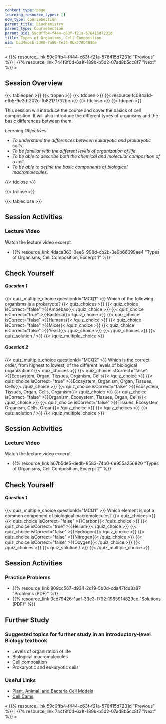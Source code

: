 ```yaml
---
content_type: page
learning_resource_types: []
ocw_type: CourseSection
parent_title: Biochemistry
parent_type: CourseSection
parent_uid: 59c0ffb4-f444-c63f-f21a-576415d7231d
title: Types of Organisms, Cell Composition
uid: bc34ebcb-2d80-7a50-fe34-0b8778b4836e
---
```


« {{% resource_link 59c0ffb4-f444-c63f-f21a-576415d7231d "Previous" %}} | {{% resource_link 744f8f0d-6a1f-189b-b5d2-07ad8b5cc8f7 "Next" %}} »

Session Overview
----------------

{{< tableopen >}}
{{< tropen >}}
{{< tdopen >}}
{{< resource fc084a1d-efb5-9e2d-202c-fb8217f732be >}}
{{< tdclose >}}
{{< tdopen >}}


This session will introduce the course and cover the basics of cell composition. It will also introduce the different types of organisms and the basic differences between them.

_Learning Objectives_

*   _To understand the differences between eukaryotic and prokaryotic cells._
*   _To be familiar with the different levels of organization of life._
*   _To be able to describe both the chemical and molecular composition of a cell._
*   _To be able to define the basic components of biological macromolecules._


{{< tdclose >}}

{{< trclose >}}

{{< tableclose >}}

Session Activities
------------------

### Lecture Video

Watch the lecture video excerpt

*   {{% resource_link 4daca363-0ee6-998d-cb2b-3e9b66699ee4 "Types of Organisms, Cell Composition, Excerpt 1" %}}

Check Yourself
--------------

##### Question 1
 {{< quiz_multiple_choice questionId="MCQ1" >}} Which of the following organisms is a prokaryote? {{< quiz_choices >}} {{< quiz_choice isCorrect="false" >}}Amoebas{{< /quiz_choice >}} {{< quiz_choice isCorrect="true" >}}Bacteria{{< /quiz_choice >}} {{< quiz_choice isCorrect="false" >}}Humans{{< /quiz_choice >}} {{< quiz_choice isCorrect="false" >}}Mice{{< /quiz_choice >}} {{< quiz_choice isCorrect="false" >}}Yeast{{< /quiz_choice >}} {{< /quiz_choices >}} {{< quiz_solution / >}} {{< /quiz_multiple_choice >}}
##### Question 2
 {{< quiz_multiple_choice questionId="MCQ2" >}} Which is the correct order, from highest to lowest, of the different levels of biological organization? {{< quiz_choices >}} {{< quiz_choice isCorrect="false" >}}Ecosystem, Organ, Tissues, Organism, Cells{{< /quiz_choice >}} {{< quiz_choice isCorrect="true" >}}Ecosystem, Organism, Organ, Tissues, Cells{{< /quiz_choice >}} {{< quiz_choice isCorrect="false" >}}Ecosystem, Tissues, Organ, Cells, Organism{{< /quiz_choice >}} {{< quiz_choice isCorrect="false" >}}Organism, Ecosystem, Tissues, Organ, Cells{{< /quiz_choice >}} {{< quiz_choice isCorrect="false" >}}Tissues, Ecosystem, Organism, Cells, Organ{{< /quiz_choice >}} {{< /quiz_choices >}} {{< quiz_solution / >}} {{< /quiz_multiple_choice >}}

Session Activities
------------------

### Lecture Video

Watch the lecture video excerpt

*   {{% resource_link a67b5de5-dedb-8583-74b0-69955a256820 "Types of Organisms, Cell Composition, Excerpt 2" %}}

Check Yourself
--------------

##### Question 1
 {{< quiz_multiple_choice questionId="MCQ1" >}} Which element is not a common component of biological macromolecules? {{< quiz_choices >}} {{< quiz_choice isCorrect="false" >}}Carbon{{< /quiz_choice >}} {{< quiz_choice isCorrect="true" >}}Helium{{< /quiz_choice >}} {{< quiz_choice isCorrect="false" >}}Hydrogen{{< /quiz_choice >}} {{< quiz_choice isCorrect="false" >}}Nitrogen{{< /quiz_choice >}} {{< quiz_choice isCorrect="false" >}}Oxygen{{< /quiz_choice >}} {{< /quiz_choices >}} {{< quiz_solution / >}} {{< /quiz_multiple_choice >}}

Session Activities
------------------

### Practice Problems

*   {{% resource_link 809cc567-d934-2d19-5b0d-cda47fcd3a87 "Problems (PDF)" %}}
*   {{% resource_link 0cd79426-1aaf-33e3-f792-1965914829ce "Solutions (PDF)" %}}

Further Study
-------------

### Suggested topics for further study in an introductory-level Biology textbook

*   Levels of organization of life
*   Biological macromolecules
*   Cell composition
*   Prokaryotic and eukaryotic cells

### Useful Links

*   [Plant, Animal, and Bacteria Cell Models](http://www.cellsalive.com/cells/3dcell.htm)
*   [Cell Cams](http://www.cellsalive.com/cam0.htm)

« {{% resource_link 59c0ffb4-f444-c63f-f21a-576415d7231d "Previous" %}} | {{% resource_link 744f8f0d-6a1f-189b-b5d2-07ad8b5cc8f7 "Next" %}} »